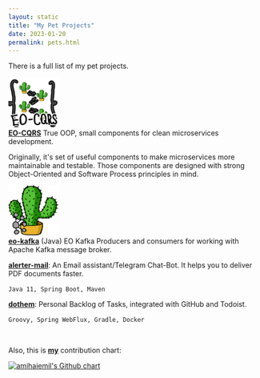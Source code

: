 ```yaml
---
layout: static
title: "My Pet Projects"
date: 2023-01-20
permalink: pets.html
---
```


There is a full list of my pet projects.

<p>
<img alt="logo" src="https://raw.githubusercontent.com/eo-cqrs/.github/master/eo-cqrs.svg" style="width:100px;height:100px;" /> 
<br>
<a href="https://eo-cqrs.github.io/.github"><b>EO-CQRS</b></a> True OOP, small components for clean microservices development.
</p>
Originally, it's set of useful components to make microservices more maintainable and testable.
Those components are designed with strong Object-Oriented and Software Process principles in mind.

<p>
<img alt="logo" src="https://raw.githubusercontent.com/eo-cqrs/eo-kafka/master/logo.svg" style="width:100px;height:100px;" /> 
<br>
<a href="https://eo-cqrs.github.io/eo-kafka"><b>eo-kafka</b></a> (Java) EO Kafka Producers and consumers for working with Apache Kafka message broker.
</p>

<a href="https://github.com/h1alexbel/alerter-mail"><b>alerter-mail</b></a>: An Email assistant/Telegram Chat-Bot. It helps you to deliver PDF documents faster.
```
Java 11, Spring Boot, Maven
```
<a href="https://github.com/h1alexbel/dothem"><b>dothem</b></a>: Personal Backlog of Tasks, integrated with GitHub and Todoist.
```
Groovy, Spring WebFlux, Gradle, Docker
```

<br>

Also, this is [**my**](https://github.com/h1alexbel) contribution chart:

<a href="https://www.github.com/h1alexbel" target="_blank"><img src="https://ghchart.rshah.org/h1alexbel" title="My Github contributions chart" alt="amihaiemil's Github chart" /></a>
